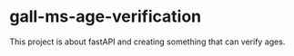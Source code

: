 # gall-ms-age-verification

This project is about fastAPI and creating something that can verify ages.

